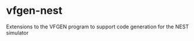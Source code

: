 vfgen-nest
==========

Extensions to the VFGEN program to support code generation for the NEST simulator